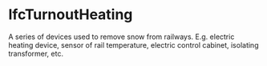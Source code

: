 IfcTurnoutHeating
=================
A series of devices used to remove snow from railways. E.g. electric heating
device, sensor of rail temperature, electric control cabinet, isolating
transformer, etc.


